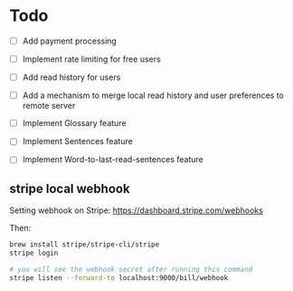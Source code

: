 
# Todo
- [ ] Add payment processing
- [ ] Implement rate limiting for free users
- [ ] Add read history for users
- [ ] Add a mechanism to merge local read history and user preferences to remote server
- [ ] Implement Glossary feature
- [ ] Implement Sentences feature
- [ ] Implement Word-to-last-read-sentences feature


## stripe local webhook
Setting webhook on Stripe: https://dashboard.stripe.com/webhooks

Then:
```bash
brew install stripe/stripe-cli/stripe
stripe login

# you will see the webhook secret after running this command
stripe listen --forward-to localhost:9000/bill/webhook

```